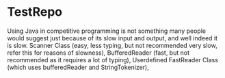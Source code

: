 # TestRepo
Using Java in competitive programming is not something many people would suggest just because of its slow input and output, and well indeed it is slow.
Scanner Class (easy, less typing, but not recommended very slow, refer this for reasons of slowness),
 BufferedReader (fast, but not recommended as it requires a lot of typing),
 Userdefined FastReader Class (which uses bufferedReader and StringTokenizer),
